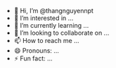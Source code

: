- 👋 Hi, I’m @thangnguyennpt
- 👀 I’m interested in ...
- 🌱 I’m currently learning ...
- 💞️ I’m looking to collaborate on ...
- 📫 How to reach me ...
- 😄 Pronouns: ...
- ⚡ Fun fact: ...
<!---
thangnguyennpt/thangnguyennpt is a ✨ special ✨ repository because its `README.md` (this file) appears on your GitHub profile.
You can click the Preview link to take a look at your changes.
--->
